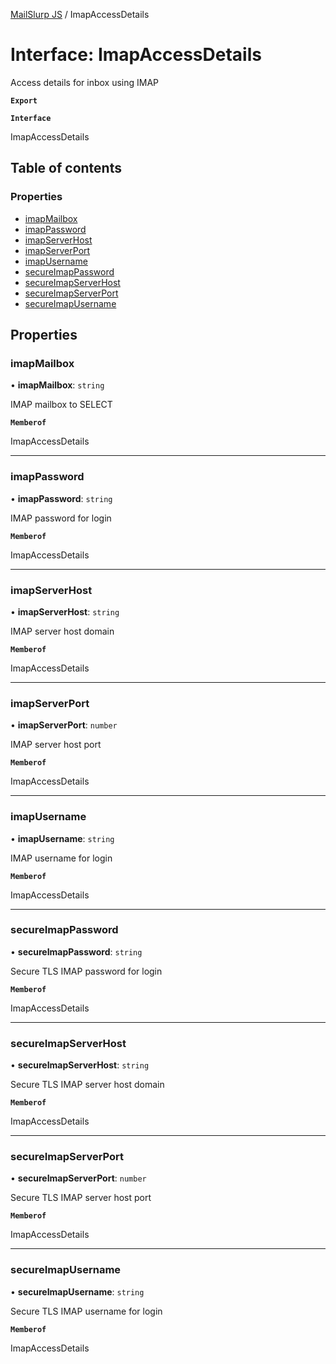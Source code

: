 [MailSlurp JS](../README.md) / ImapAccessDetails

# Interface: ImapAccessDetails

Access details for inbox using IMAP

**`Export`**

**`Interface`**

ImapAccessDetails

## Table of contents

### Properties

- [imapMailbox](ImapAccessDetails.md#imapmailbox)
- [imapPassword](ImapAccessDetails.md#imappassword)
- [imapServerHost](ImapAccessDetails.md#imapserverhost)
- [imapServerPort](ImapAccessDetails.md#imapserverport)
- [imapUsername](ImapAccessDetails.md#imapusername)
- [secureImapPassword](ImapAccessDetails.md#secureimappassword)
- [secureImapServerHost](ImapAccessDetails.md#secureimapserverhost)
- [secureImapServerPort](ImapAccessDetails.md#secureimapserverport)
- [secureImapUsername](ImapAccessDetails.md#secureimapusername)

## Properties

### imapMailbox

• **imapMailbox**: `string`

IMAP mailbox to SELECT

**`Memberof`**

ImapAccessDetails

___

### imapPassword

• **imapPassword**: `string`

IMAP password for login

**`Memberof`**

ImapAccessDetails

___

### imapServerHost

• **imapServerHost**: `string`

IMAP server host domain

**`Memberof`**

ImapAccessDetails

___

### imapServerPort

• **imapServerPort**: `number`

IMAP server host port

**`Memberof`**

ImapAccessDetails

___

### imapUsername

• **imapUsername**: `string`

IMAP username for login

**`Memberof`**

ImapAccessDetails

___

### secureImapPassword

• **secureImapPassword**: `string`

Secure TLS IMAP password for login

**`Memberof`**

ImapAccessDetails

___

### secureImapServerHost

• **secureImapServerHost**: `string`

Secure TLS IMAP server host domain

**`Memberof`**

ImapAccessDetails

___

### secureImapServerPort

• **secureImapServerPort**: `number`

Secure TLS IMAP server host port

**`Memberof`**

ImapAccessDetails

___

### secureImapUsername

• **secureImapUsername**: `string`

Secure TLS IMAP username for login

**`Memberof`**

ImapAccessDetails
